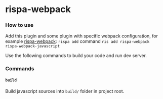 # rispa-webpack

### How to use
Add this plugin and some plugin with specific webpack configuration, for example [rispa-webpack](https://github.com/rispa-io/rispa-webpack-javascript):
`rispa add` command `ris add rispa-webpack rispa-webpack-javascript`

Use the following commands to build your code and run dev server.

### Commands

#### `build`
Build javascript sources into `build/` folder in project root.
